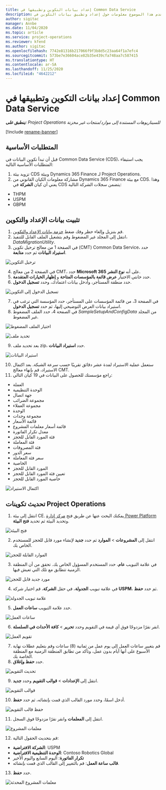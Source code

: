 ```yaml
---
title: إعداد بيانات التكوين وتطبيقها في Common Data Service
description: يقدم هذا الموضوع معلومات حول إعداد وتطبيق بيانات التكوين في Project Operations.
author: sigitac
manager: Annbe
ms.date: 11/04/2020
ms.topic: article
ms.service: project-operations
ms.reviewer: kfend
ms.author: sigitac
ms.openlocfilehash: 7742e81316b217066f9f3b8d5c23aa64f1a7efc4
ms.sourcegitcommit: 573be7e36604ace82b35e439cfa748aa7c587415
ms.translationtype: HT
ms.contentlocale: ar-SA
ms.lasthandoff: 11/25/2020
ms.locfileid: "4642212"
---
```

# <a name="set-up-and-apply-configuration-data-in-the-common-data-service"></a>إعداد بيانات التكوين وتطبيقها في Common Data Service 

_**ينطبق على:** Project Operations للسيناريوهات المستندة إلى موارد/منتجات غير مخزنة‬_

[!include [rename-banner](~/includes/cc-data-platform-banner.md)]

## <a name="prerequisites"></a>المتطلبات الأساسية

قبل أن تبدأ تكوين البيانات في Common Data Service (CDS)، يجب استيفاء المتطلبات الأساسية التالية:

1.  تزويد بيئة CDS وبيئة Dynamics 365 Finance لـ Project Operations.
2.  مشاركة معلومات الكيان القانوني من Dynamics 365 Finance مع بيئة CDS. وهذا يعني أن كيان **الشركة** في CDS يتضمن سجلات الشركة التالية:
  - THPM
  - USPM
  - GBPM

## <a name="install-setup-and-configuration-data"></a>تثبيت بيانات الإعداد والتكوين

1. قم بتنزيل وإلغاء حظر وفك ضغط [حزمة بيانات الإعداد والتكوين](https://download.microsoft.com/download/1/3/4/1349369c-6209-42b7-b3b4-5be0e67cacd8/ProjOpsSampleSetupData-%20Integrated%20UR1.zip).
2. انتقل إلى المجلد غير المضغوط وقم بتشغيل الملف القابل للتنفيذ، *DataMigrationUtility*.
3. في الصفحة 1 من معالج ترحيل تكوين (CMT) Common Data Service، حدد **استيراد البيانات** ثم حدد **متابعة**.

![ترحيل التكوين](./media/1ConfigurationMigration.png)

4. في الصفحة 2 من معالج CMT، حدد **Microsoft 365** على أنه **نوع النشر**.
5. حدد خانتي الاختيار **عرض قائمة بالمؤسسات المتاحة** و **إظهار الخيارات المتقدمة**‬.
6. حدد منطقة المستأجر، وأدخل بيانات اعتمادك، وحدد **تسجيل الدخول**.

![تسجيل الدخول إلى التكوين](./media/2ConfigurationSignin.png)

7. في الصفحة 3، من قائمة المؤسسات على المستأجر، حدد المؤسسة التي ترغب في استيراد بيانات العرض التوضيحي إليها، ثم حدد **تسجيل الدخول**.
8. في الصفحة 4، حدد الملف المضغوط *SampleSetupAndConfigData* من المجلد غير المضغوط.

![اختيار الملف المضغوط](./media/3ZipFile.png)

![تحديد ملف](./media/4SelectAFile.png)

9. بعد تحديد ملف zip، حدد **استيراد البيانات**.

![استيراد البيانات](./media/5ImportData.png)

10. ستعمل عملية الاستيراد لمدة عشر دقائق تقريبًا حسب سرعة الشبكة. بعد اكتمال الاستيراد، قم بإنهاء معالج CMT. 
11. راجع مؤسستك للحصول على البيانات في 19 كيان التالي:

  - ‏‏العملة
  - الوحدة التنظيمية
  - جهة اتصال
  - مجموعة الضرائب
  - مجموعة العملاء
  - الوحدة
  - مجموعة وحدات
  - قائمة الأسعار
  - قائمة أسعار معلمات المشروع
  - معدل تكرار الفاتورة
  - فئة المورد القابل للحجز
  - فئة المعاملة
  - فئة المصروفات
  - سعر الدور
  - سعر فئة المعاملة
  - ‏‫الخاصية‬
  - المورد القابل للحجز
  - تعيين فئة المورد القابل للحجز
  - خاصية المورد القابل للحجز

![اكتمال الاستيراد](./media/6CompleteImport.png)

## <a name="update-project-operations-configurations"></a>تحديث تكوينات Project Operations

1. انتقل إلى بيئة CE. يمكنك البحث عنها عن طريق فتح [مركز إدارة Power Platform](https://admin.powerplatform.microsoft.com/environments) وتحديد البيئة ثم تحديد **فتح البيئة**. 

![فتح البيئة](./media/7OpenEnvironment.png)

2. انتقل إلى **المشروعات** > **الموارد** ثم حدد **جديد** لإنشاء مورد قابل للحجز للمستخدم الخاص بك.

![الموارد القابلة للحجز](./media/8BookableResources.png)

3. في علامة التبويب **عام**، حدد المستخدم المسؤول الخاص بك. تحقق من أن المنطقة الزمنية تتطابق مع تلك التي تعيش فيها. 

![مورد جديد قابل للحجز](./media/9NewBookableResource.png)

4. في علامة تبويب **الجدولة**، في حقل **الشركة**، قم اختيار شركة **USPM**، ثم حدد **حفظ**. 

![علامة تبويب الجدولة](./media/10SchedulingTab.png)

5. حدد علامة التبويب **ساعات العمل**.  

![ساعات العمل](./media/11WorkHours.png)

6. انقر نقرًا مزدوجًا فوق أي قيمة في التقويم وحدد **تحرير** > **كافة الأحداث في السلسلة**. 

![تقويم العمل](./media/12WorkCalendar.png)

7. قم بتغيير ساعات العمل إلى يوم عمل من ثمانية (8) ساعات وقم بتعليم عطلات نهاية الأسبوع على أنها أيام بدون عمل، وتأكد من تطابق المنطقة الزمنية مع المنطقة الخاصة بك. 
8. حدد **حفظ وإغلاق**.

![تحديث التقويم](./media/13UpdateCalendar.png)

9. انتقل إلى **الإعدادات** > **قوالب التقويم** وحدد **جديد**.
 
 ![قوالب التقويم](./media/14CalendarTemplates.png)
 
 10. أدخل اسمًا، وحدد مورد القالب الذي قمت بإنشائه، ثم حدد **حفظ**. 
 
 ![حفظ قالب التقويم](./media/15SaveCalendarTemplate.png)
 
 11. انتقل إلى **المعلمات** وانقر نقرًا مزدوجًا فوق السجل. 
 
 ![معلمات المشروع](./media/16ProjectParameters.png)
 
12. قم بتحديث الحقول التالية:

 - **الشركة الافتراضية**: USPM
 - **الوحدة التنظيمية الافتراضية**: Contoso Robotics Global
 - **تكرار الفاتورة**: اليوم السابع واليوم الأخير
 - **قالب ساعة العمل**: قم بالتغيير إلى القالب الذي قمت بإنشائه.

13. حدد **حفظ**. 

![معلمات المشروع المحدثة](./media/17UpdatedProjectParameters.png)
